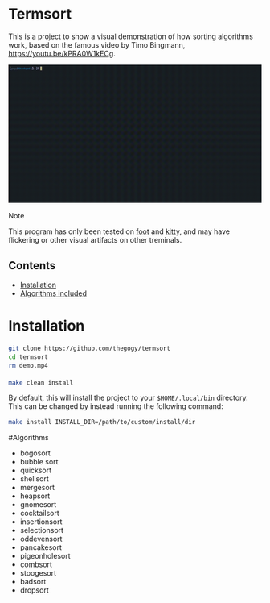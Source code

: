 # Termsort

This is a project to show a visual demonstration of how sorting algorithms work, based on the famous video by Timo Bingmann, https://youtu.be/kPRA0W1kECg.

![demo](./demo.gif)

> [!note]
> This program has only been tested on [foot](https://codeberg.org/dnkl/foot) and [kitty](https://sw.kovidgoyal.net/kitty), and may have flickering or other visual artifacts on other treminals.

## Contents

* [Installation](#Install)
* [Algorithms included](#Algorithms)

# Installation
```bash
git clone https://github.com/thegogy/termsort
cd termsort
rm demo.mp4

make clean install
```

By default, this will install the project to your `$HOME/.local/bin` directory. This can be changed by instead running the following command:

```bash
make install INSTALL_DIR=/path/to/custom/install/dir
```

#Algorithms

* bogosort
* bubble sort
* quicksort
* shellsort
* mergesort
* heapsort
* gnomesort
* cocktailsort
* insertionsort
* selectionsort
* oddevensort
* pancakesort
* pigeonholesort
* combsort
* stoogesort
* badsort
* dropsort

